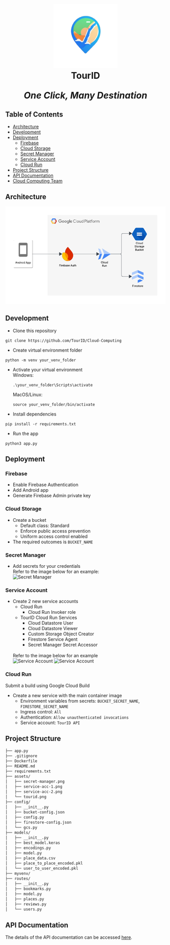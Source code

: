 <h1 align="center">
  <br>
    <img src="assets/tourid.png" alt="TourID" width="200">
  <br>
    TourID
  <br>
   <p><em>One Click, Many Destination</em></p>
</h1>

## Table of Contents
- [Architecture](#architecture)
- [Development](#development)
- [Deployment](#deployment)
  - [Firebase](#firebase)
  - [Cloud Storage](#cloud-storage)
  - [Secret Manager](#secret-manager)
  - [Service Account](#service-account)
  - [Cloud Run](#cloud-run)
- [Project Structure](#project-structure)
- [API Documentation](#api-documentations)
- [Cloud Computing Team](#cloud-computing-team)

## Architecture
![Architecture](assets/architecture.png)

## Development
- Clone this repository
```
git clone https://github.com/TourID/Cloud-Computing
```

- Create virtual environment folder
```
python -m venv your_venv_folder
```

- Activate your virtual environment
  <br>
  Windows:
  ```
  .\your_venv_folder\Scripts\activate
  ```
  MacOS/Linux:
  ```
  source your_venv_folder/bin/activate

- Install dependencies
```
pip install -r requirements.txt
```
- Run the app
```
python3 app.py
```

## Deployment

### Firebase
- Enable Firebase Authentication
- Add Android app 
- Generate Firebase Admin private key

### Cloud Storage
- Create a bucket
  - Default class: Standard
  - Enforce public access prevention
  - Uniform access control enabled
- The required outcomes is `BUCKET_NAME`

### Secret Manager
- Add secrets for your credentials
  <br>
  Refer to the image below for an example:
  <br>
![Secret Manager](assets/secret-manager.png)

### Service Account
- Create 2 new service accounts
  - Cloud Run
    - Cloud Run Invoker role
  - TourID Cloud Run Services
    - Cloud Datastore User
    - Cloud Datastore Viewer
    - Custom Storage Object Creator
    - Firestore Service Agent
    - Secret Manager Secret Accessor
    <br>
  Refer to the image below for an example
   <br>
![Service Account](assets/service-acc-1.png)
![Service Account](assets/service-acc-2.png)

### Cloud Run
Submit a build using Google Cloud Build
- Create a new service with the main container image
  - Environment variables from secrets: `BUCKET_SECRET_NAME`, `FIRESTORE_SECRET_NAME`
  - Ingress control: `All`
  - Authentication: `Allow unauthenticated invocations`
  - Service account: `TourID API`

## Project Structure
```
├── app.py
├── .gitignore
├── Dockerfile
├── README.md
├── requirements.txt
├── assets/
│   ├── secret-manager.png
│   ├── service-acc-1.png
│   ├── service-acc-2.png
│   └── tourid.png
├── config/
│   ├── __init__.py
│   ├── bucket-config.json
│   ├── config.py
│   ├── firestore-config.json
│   └── gcs.py
├── models/
│   ├── __init__.py
│   ├── best_model.keras
│   ├── encodings.py
│   ├── model.py
│   ├── place_data.csv
│   ├── place_to_place_encoded.pkl
│   └── user_to_user_encoded.pkl
├── myvenv/
├── routes/
│   ├── __init__.py
│   ├── bookmarks.py
│   ├── model.py
│   ├── places.py
│   ├── reviews.py
│   └── users.py
```
## API Documentation
The details of the API documentation can be accessed [here](https://documenter.getpostman.com/view/10002265/2sA3XSA1Vh).
